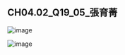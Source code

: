 ## CH04.02_Q19_05_張育菁 

![image](https://github.com/user-attachments/assets/39224a20-dc90-447e-89f5-51e08d151c57)

![image](https://github.com/user-attachments/assets/1817f0f5-d3a4-40ef-b28b-8f86596f758a)

